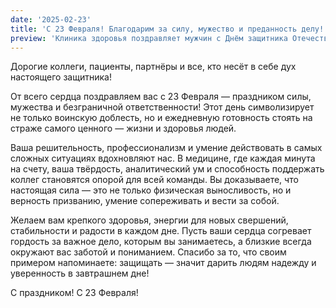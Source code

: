 ```yaml
---
date: '2025-02-23'
title: 'С 23 Февраля! Благодарим за силу, мужество и преданность делу!'
preview: 'Клиника здоровья поздравляет мужчин с Днём защитника Отечества! Желаем здоровья, стойкости, уверенности в себе и новых профессиональных высот!'
---
```

Дорогие коллеги, пациенты, партнёры и все, кто несёт в себе дух настоящего защитника!

От всего сердца поздравляем вас с 23 Февраля — праздником силы, мужества и безграничной ответственности! Этот день символизирует не только воинскую доблесть, но и ежедневную готовность стоять на страже самого ценного — жизни и здоровья людей.

Ваша решительность, профессионализм и умение действовать в самых сложных ситуациях вдохновляют нас. В медицине, где каждая минута на счету, ваша твёрдость, аналитический ум и способность поддержать коллег становятся опорой для всей команды. Вы доказываете, что настоящая сила — это не только физическая выносливость, но и верность призванию, умение сопереживать и вести за собой.

Желаем вам крепкого здоровья, энергии для новых свершений, стабильности и радости в каждом дне. Пусть ваши сердца согревает гордость за важное дело, которым вы занимаетесь, а близкие всегда окружают вас заботой и пониманием. Спасибо за то, что своим примером напоминаете: защищать — значит дарить людям надежду и уверенность в завтрашнем дне!

С праздником! С 23 Февраля!